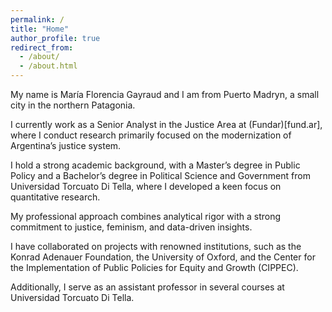```yaml
---
permalink: /
title: "Home"
author_profile: true
redirect_from: 
  - /about/
  - /about.html
---
```


My name is María Florencia Gayraud and I am from Puerto Madryn, a small city in the northern Patagonia. 

I currently work as a Senior Analyst in the Justice Area at (Fundar)[fund.ar], where I conduct research primarily focused on the modernization of Argentina’s justice system. 

I hold a strong academic background, with a Master’s degree in Public Policy and a Bachelor’s degree in Political Science and Government from Universidad Torcuato Di Tella, where I developed a keen focus on quantitative research. 

My professional approach combines analytical rigor with a strong commitment to justice, feminism, and data-driven insights.

I have collaborated on projects with renowned institutions, such as the Konrad Adenauer Foundation, the University of Oxford, and the Center for the Implementation of Public Policies for Equity and Growth (CIPPEC). 

Additionally, I serve as an assistant professor in several courses at Universidad Torcuato Di Tella. 